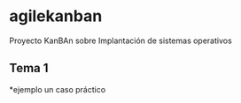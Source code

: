 # agilekanban
Proyecto KanBAn sobre Implantación de sistemas operativos

## Tema 1
*ejemplo
un caso práctico
